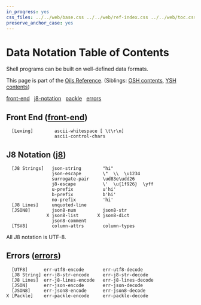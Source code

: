 ```yaml
---
in_progress: yes
css_files: ../../web/base.css ../../web/ref-index.css ../../web/toc.css
preserve_anchor_case: yes
---
```


Data Notation Table of Contents
===

Shell programs can be built on well-defined data formats.

This page is part of the [Oils Reference](index.html).  (Siblings: [OSH
contents](toc-osh.html), [YSH contents](toc-ysh.html))

<!--
<div id="toc">
</div>
-->

<div class="custom-toc">

[front-end](#front-end) &nbsp; [j8-notation](#j8-notation) &nbsp;
[packle](#packle) &nbsp; [errors](#errors) &nbsp;

</div>

<h2 id="front-end">
  Front End (<a class="group-link" href="chap-front-end.html">front-end</a>)
</h2>

```chapter-links-front-end
  [Lexing]        ascii-whitespace [ \t\r\n]
                  ascii-control-chars
```

<h2 id="j8-notation">
  J8 Notation
  (<a class="group-link" href="chap-j8.html">j8</a>)
</h2>

```chapter-links-j8
  [J8 Strings]   json-string        "hi"
                 json-escape        \"  \\  \u1234
                 surrogate-pair     \ud83e\udd26
                 j8-escape          \'  \u{1f926}  \yff
                 u-prefix           u'hi'
                 b-prefix           b'hi'
                 no-prefix          'hi'
  [J8 Lines]     unquoted-line
  [JSON8]        json8-num          json8-str
               X json8-list       X json8-dict
                 json8-comment
  [TSV8]         column-attrs       column-types
```

All J8 notation is UTF-8.

<!--
<h2 id="packle">
  Packle
  (<a class="group-link" href="chap-packle.html">packle</a>)
</h2>

```chapter-links-packle
X [Atoms]    Null   Bool   Int   Float   Bytes   Unicode
X [Compound] List   Dict
```
-->

<h2 id="errors">
  Errors
  (<a class="group-link" href="chap-errors.html">errors</a>)
</h2>

```chapter-links-errors
  [UTF8]      err-utf8-encode       err-utf8-decode
  [J8 String] err-j8-str-encode     err-j8-str-decode
  [J8 Lines]  err-j8-lines-encode   err-j8-lines-decode
  [JSON]      err-json-encode       err-json-decode
  [JSON8]     err-json8-encode      err-json8-decode
X [Packle]    err-packle-encode     err-packle-decode
```
